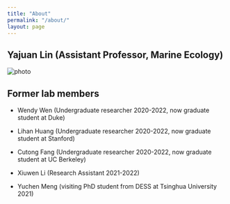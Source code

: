 ```yaml
---
title: "About"
permalink: "/about/"
layout: page
---
```


## Yajuan Lin (Assistant Professor, Marine Ecology)

![photo](https://sites.duke.edu/yajuanlin/files/2019/10/CREDITS-MAEVA-BARDY-YAJUAN-LIN-BD-1.jpg)


## Former lab members

- Wendy Wen (Undergraduate researcher 2020-2022, now graduate student at Duke)

- Lihan Huang (Undergraduate researcher 2020-2022, now graduate student at Stanford)

- Cutong Fang (Undergraduate researcher 2020-2022, now graduate student at UC Berkeley)

- Xiuwen Li (Research Assistant 2021-2022)

- Yuchen Meng (visiting PhD student from DESS at Tsinghua University 2021)
